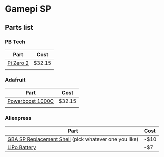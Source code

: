 # Gamepi SP
## Parts list
### PB Tech
|Part|Cost|
|-|-|
|[Pi Zero 2](https://www.pbtech.co.nz/product/SEVRBP0360/Raspberry-Pi-Zero-2-W-ARM-64-bit-Cortex-A53-CPU-51?src=raspberrypi)|$32.15|
|||

### Adafruit
|Part|Cost|
|-|-|
|[Powerboost 1000C](https://www.adafruit.com/product/2465)|$32.15|
|||

### Aliexpress
|Part|Cost|
|-|-|
|[GBA SP Replacement Shell](https://www.aliexpress.com/w/wholesale-gba-sp-shell.html?spm=a2g0o.productlist.search.0) (pick whatever one you like)|~$10|
|[LiPo Battery](https://www.aliexpress.com/item/1005006584143607.html?spm=a2g0o.productlist.main.1.60768GA68GA6oT&algo_pvid=7e714f2f-0f7b-495b-b525-aef959ce01bc&algo_exp_id=7e714f2f-0f7b-495b-b525-aef959ce01bc-0&pdp_npi=4%40dis%21NZD%2112.06%217.36%21%21%217.24%214.42%21%402101fb1217191890316834164e7c21%2112000037729349745%21sea%21NZ%216022188871%21&curPageLogUid=0LggRx2Yw9P5&utparam-url=scene%3Asearch%7Cquery_from%3A)|~$7|
